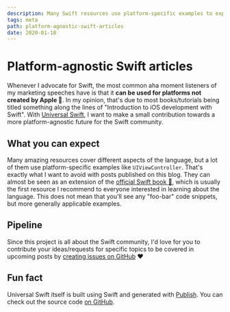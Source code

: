 ```yaml
---
description: Many Swift resources use platform-specific examples to explain language features. Instead, Universal Swift provides platform-agnostic yet real-world examples.
tags: meta
path: platform-agnostic-swift-articles
date: 2020-01-18
---
```


# Platform-agnostic Swift articles

Whenever I advocate for Swift, the most common aha moment listeners of my marketing speeches have is that it **can be used for platforms not created by Apple 🤯**. In my opinion, that's due to most books/tutorials being titled something along the lines of "Introduction to iOS development with Swift". With [Universal Swift](https://www.universalswift.blog), I want to make a small contribution towards a more platform-agnostic future for the Swift community.

## What you can expect

Many amazing resources cover different aspects of the language, but a lot of them use platform-specific examples like `UIViewController`. That's exactly what I want to avoid with posts published on this blog. They can almost be seen as an extension of the [official Swift book 📖](https://docs.swift.org/swift-book/), which is usually the first resource I recommend to everyone interested in learning about the language. This does not mean that you'll see any "foo-bar" code snippets, but more generally applicable examples.

## Pipeline

Since this project is all about the Swift community, I'd love for you to contribute your ideas/requests for specific topics to be covered in upcoming posts by [creating issues on GitHub](https://github.com/universalswift/web/issues) ❤️ 

## Fun fact

Universal Swift itself is built using Swift and generated with [Publish](https://github.com/JohnSundell/Publish). You can check out the source code [on GitHub](https://github.com/universalswift/web).
